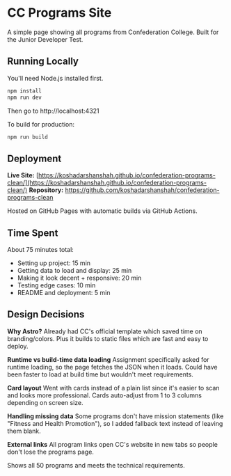 # CC Programs Site

A simple page showing all programs from Confederation College. Built for the Junior Developer Test.

## Running Locally

You'll need Node.js installed first.

```bash
npm install
npm run dev
```

Then go to http://localhost:4321

To build for production:
```bash
npm run build
```

## Deployment

**Live Site:** [https://koshadarshanshah.github.io/confederation-programs-clean/](https://koshadarshanshah.github.io/confederation-programs-clean/)
**Repository:** https://github.com/koshadarshanshah/confederation-programs-clean

Hosted on GitHub Pages with automatic builds via GitHub Actions.

## Time Spent

About 75 minutes total:
- Setting up project: 15 min
- Getting data to load and display: 25 min  
- Making it look decent + responsive: 20 min
- Testing edge cases: 10 min
- README and deployment: 5 min

## Design Decisions

**Why Astro?**
Already had CC's official template which saved time on branding/colors. Plus it builds to static files which are fast and easy to deploy.

**Runtime vs build-time data loading**
Assignment specifically asked for runtime loading, so the page fetches the JSON when it loads. Could have been faster to load at build time but wouldn't meet requirements.

**Card layout**
Went with cards instead of a plain list since it's easier to scan and looks more professional. Cards auto-adjust from 1 to 3 columns depending on screen size.

**Handling missing data**
Some programs don't have mission statements (like "Fitness and Health Promotion"), so I added fallback text instead of leaving them blank.

**External links**
All program links open CC's website in new tabs so people don't lose the programs page.

Shows all 50 programs and meets the technical requirements.
